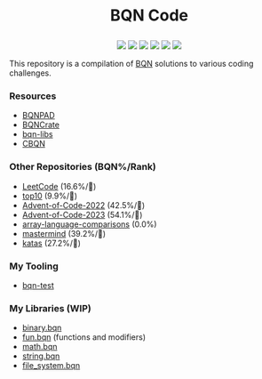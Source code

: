 # <p align="center">BQN Code</p>

<p align="center">
    <a href="https://github.com/codereport/bqn-code/issues" alt="contributions welcome">
        <img src="https://img.shields.io/badge/contributions-welcome-brightgreen.svg?style=flat" /></a>
    <a href="https://lbesson.mit-license.org/" alt="MIT license">
        <img src="https://img.shields.io/badge/License-MIT-blue.svg" /></a>
    <a href="mlochbaum.github.io/BQN">
        <img src="https://img.shields.io/badge/BQN-0.7-ff69b4.svg"/></a>
    <a href="https://github.com/codereport?tab=followers" alt="GitHub followers">
        <img src="https://img.shields.io/github/followers/codereport.svg?style=social&label=Follow" /></a>
    <a href="https://GitHub.com/codereport/bqn-code/stargazers/" alt="GitHub stars">
        <img src="https://img.shields.io/github/stars/codereport/bqn-code.svg?style=social&label=Star" /></a>
    <a href="https://twitter.com/code_report" alt="Twitter">
        <img src="https://img.shields.io/twitter/follow/code_report.svg?style=social&label=@code_report" /></a>
</p>

This repository is a compilation of [BQN](https://mlochbaum.github.io/BQN) solutions to various coding challenges.

### Resources

* [BQNPAD](https://bqnpad.mechanize.systems/)
* [BQNCrate](https://mlochbaum.github.io/bqncrate/)
* [bqn-libs](https://github.com/mlochbaum/bqn-libs)
* [CBQN](https://github.com/dzaima/CBQN)

### Other Repositories (BQN%/Rank)

* [LeetCode](https://github.com/codereport/LeetCode) (16.6%/🥉)
* [top10](https://github.com/codereport/top10) (9.9%/🥉)
* [Advent-of-Code-2022](https://github.com/codereport/Advent-of-Code-2022) (42.5%/🥇)
* [Advent-of-Code-2023](https://github.com/codereport/Advent-of-Code-2023) (54.1%/🥇)
* [array-language-comparisons](https://github.com/codereport/array-language-comparisons) (0.0%)
* [mastermind](https://github.com/codereport/mastermind) (39.2%/🥇)
* [katas](https://github.com/codereport/katas) (27.2%/🥇)

### My Tooling

* [bqn-test](https://github.com/codereport/bqn-test)

### My Libraries (WIP)

* [binary.bqn](https://github.com/codereport/bqn-code/blob/main/lib/binary.bqn)
* [fun.bqn](https://github.com/codereport/bqn-code/blob/main/lib/fun.bqn) (functions and modifiers)
* [math.bqn](https://github.com/codereport/bqn-code/blob/main/lib/math.bqn)
* [string.bqn](https://github.com/codereport/bqn-code/blob/main/lib/string.bqn)
* [file_system.bqn](https://github.com/codereport/bqn-code/blob/main/lib/file_system.bqn)
